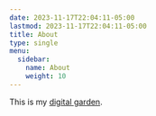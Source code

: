 ```yaml
---
date: 2023-11-17T22:04:11-05:00
lastmod: 2023-11-17T22:04:11-05:00
title: About
type: single
menu:
  sidebar:
    name: About
    weight: 10
---
```


This is my [digital garden](https://maggieappleton.com/garden-history).


